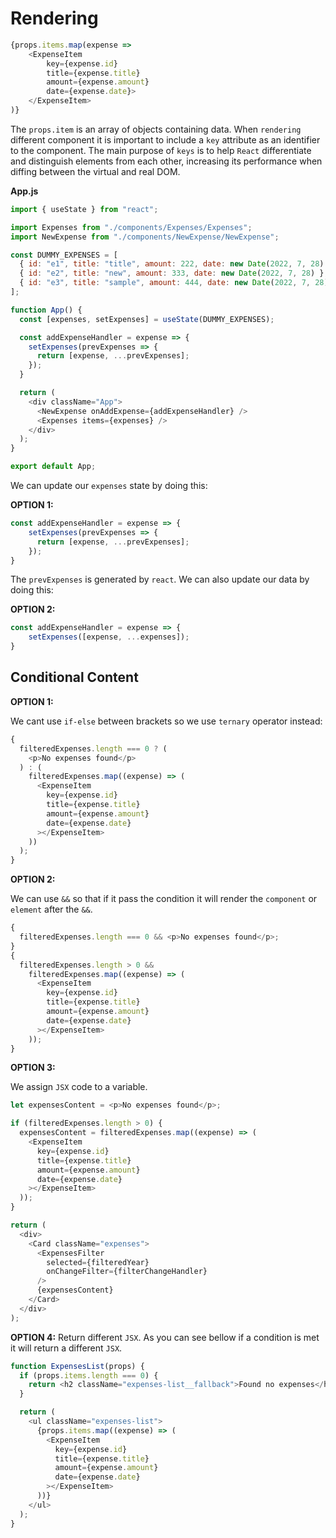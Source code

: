 # Rendering
```javascript
{props.items.map(expense =>
	<ExpenseItem
	    key={expense.id}
        title={expense.title}
        amount={expense.amount}
        date={expense.date}>
	</ExpenseItem>
)}
```

The `props.item` is an array of objects containing data. When `rendering` different component it is important to include a `key` attribute as an identifier to the component. The main purpose of `keys` is to help `React` differentiate and distinguish elements from each other, increasing its performance when diffing between the virtual and real DOM.

**App.js**
```javascript
import { useState } from "react";

import Expenses from "./components/Expenses/Expenses";
import NewExpense from "./components/NewExpense/NewExpense";

const DUMMY_EXPENSES = [
  { id: "e1", title: "title", amount: 222, date: new Date(2022, 7, 28) },
  { id: "e2", title: "new", amount: 333, date: new Date(2022, 7, 28) },
  { id: "e3", title: "sample", amount: 444, date: new Date(2022, 7, 28) }
];

function App() {
  const [expenses, setExpenses] = useState(DUMMY_EXPENSES);

  const addExpenseHandler = expense => {
    setExpenses(prevExpenses => {
      return [expense, ...prevExpenses];
    });
  }

  return (
    <div className="App">
      <NewExpense onAddExpense={addExpenseHandler} />
      <Expenses items={expenses} />
    </div>
  );
}

export default App;
```
We can update our `expenses` state by doing this:

**OPTION 1:**

```javascript
const addExpenseHandler = expense => {
	setExpenses(prevExpenses => {
      return [expense, ...prevExpenses];
    });
}
```
The `prevExpenses` is generated by `react`. We can also update our data by doing this:

**OPTION 2:**
```javascript
const addExpenseHandler = expense => {
    setExpenses([expense, ...expenses]);
}
```

## Conditional Content

**OPTION 1:**

We cant use `if-else` between brackets so we use `ternary` operator instead:
```javascript
{
  filteredExpenses.length === 0 ? (
    <p>No expenses found</p>
  ) : (
    filteredExpenses.map((expense) => (
      <ExpenseItem
        key={expense.id}
        title={expense.title}
        amount={expense.amount}
        date={expense.date}
      ></ExpenseItem>
    ))
  );
}
```

**OPTION 2:**

We can use `&&` so that if it pass the condition it will render the `component` or `element` after the `&&`.
```javascript
{
  filteredExpenses.length === 0 && <p>No expenses found</p>;
}
{
  filteredExpenses.length > 0 &&
    filteredExpenses.map((expense) => (
      <ExpenseItem
        key={expense.id}
        title={expense.title}
        amount={expense.amount}
        date={expense.date}
      ></ExpenseItem>
    ));
}
```

**OPTION 3:**

We assign `JSX` code to a variable.
```javascript
let expensesContent = <p>No expenses found</p>;

if (filteredExpenses.length > 0) {
  expensesContent = filteredExpenses.map((expense) => (
    <ExpenseItem
      key={expense.id}
      title={expense.title}
      amount={expense.amount}
      date={expense.date}
    ></ExpenseItem>
  ));
}
```

```javascript
return (
  <div>
    <Card className="expenses">
      <ExpensesFilter
        selected={filteredYear}
        onChangeFilter={filterChangeHandler}
      />
      {expensesContent}
    </Card>
  </div>
);

```

**OPTION 4:**
Return different `JSX`. As you can see bellow if a condition is met it will return a different `JSX`.
```javascript
function ExpensesList(props) {
  if (props.items.length === 0) {
    return <h2 className="expenses-list__fallback">Found no expenses</h2>;
  }

  return (
    <ul className="expenses-list">
      {props.items.map((expense) => (
        <ExpenseItem
          key={expense.id}
          title={expense.title}
          amount={expense.amount}
          date={expense.date}
        ></ExpenseItem>
      ))}
    </ul>
  );
}

```